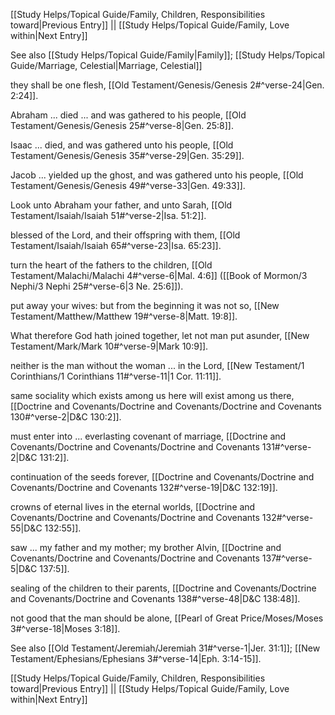 [[Study Helps/Topical Guide/Family, Children, Responsibilities toward|Previous Entry]]  ||  [[Study Helps/Topical Guide/Family, Love within|Next Entry]]

 See also [[Study Helps/Topical Guide/Family|Family]]; [[Study Helps/Topical Guide/Marriage, Celestial|Marriage, Celestial]]

 they shall be one flesh, [[Old Testament/Genesis/Genesis 2#^verse-24|Gen. 2:24]].

 Abraham ... died ... and was gathered to his people, [[Old Testament/Genesis/Genesis 25#^verse-8|Gen. 25:8]].

 Isaac ... died, and was gathered unto his people, [[Old Testament/Genesis/Genesis 35#^verse-29|Gen. 35:29]].

 Jacob ... yielded up the ghost, and was gathered unto his people, [[Old Testament/Genesis/Genesis 49#^verse-33|Gen. 49:33]].

 Look unto Abraham your father, and unto Sarah, [[Old Testament/Isaiah/Isaiah 51#^verse-2|Isa. 51:2]].

 blessed of the Lord, and their offspring with them, [[Old Testament/Isaiah/Isaiah 65#^verse-23|Isa. 65:23]].

 turn the heart of the fathers to the children, [[Old Testament/Malachi/Malachi 4#^verse-6|Mal. 4:6]] ([[Book of Mormon/3 Nephi/3 Nephi 25#^verse-6|3 Ne. 25:6]]).

 put away your wives: but from the beginning it was not so, [[New Testament/Matthew/Matthew 19#^verse-8|Matt. 19:8]].

 What therefore God hath joined together, let not man put asunder, [[New Testament/Mark/Mark 10#^verse-9|Mark 10:9]].

 neither is the man without the woman ... in the Lord, [[New Testament/1 Corinthians/1 Corinthians 11#^verse-11|1 Cor. 11:11]].

 same sociality which exists among us here will exist among us there, [[Doctrine and Covenants/Doctrine and Covenants/Doctrine and Covenants 130#^verse-2|D&C 130:2]].

 must enter into ... everlasting covenant of marriage, [[Doctrine and Covenants/Doctrine and Covenants/Doctrine and Covenants 131#^verse-2|D&C 131:2]].

 continuation of the seeds forever, [[Doctrine and Covenants/Doctrine and Covenants/Doctrine and Covenants 132#^verse-19|D&C 132:19]].

 crowns of eternal lives in the eternal worlds, [[Doctrine and Covenants/Doctrine and Covenants/Doctrine and Covenants 132#^verse-55|D&C 132:55]].

 saw ... my father and my mother; my brother Alvin, [[Doctrine and Covenants/Doctrine and Covenants/Doctrine and Covenants 137#^verse-5|D&C 137:5]].

 sealing of the children to their parents, [[Doctrine and Covenants/Doctrine and Covenants/Doctrine and Covenants 138#^verse-48|D&C 138:48]].

 not good that the man should be alone, [[Pearl of Great Price/Moses/Moses 3#^verse-18|Moses 3:18]].

 See also [[Old Testament/Jeremiah/Jeremiah 31#^verse-1|Jer. 31:1]]; [[New Testament/Ephesians/Ephesians 3#^verse-14|Eph. 3:14-15]].

[[Study Helps/Topical Guide/Family, Children, Responsibilities toward|Previous Entry]]  ||  [[Study Helps/Topical Guide/Family, Love within|Next Entry]]